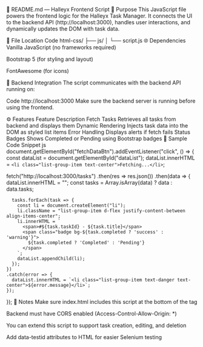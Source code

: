 
📘 README.md — Halleyx Frontend Script
🎯 Purpose
This JavaScript file powers the frontend logic for the Halleyx Task Manager. It connects the UI to the backend API (http://localhost:3000), handles user interactions, and dynamically updates the DOM with task data.

📁 File Location
Code
html-css/
├── js/
│   └── script.js
🌐 Dependencies
Vanilla JavaScript (no frameworks required)

Bootstrap 5 (for styling and layout)

FontAwesome (for icons)

🔗 Backend Integration
The script communicates with the backend API running on:

Code
http://localhost:3000
Make sure the backend server is running before using the frontend.

⚙️ Features
Feature	Description
Fetch Tasks	Retrieves all tasks from backend and displays them
Dynamic Rendering	Injects task data into the DOM as styled list items
Error Handling	Displays alerts if fetch fails
Status Badges	Shows Completed or Pending using Bootstrap badges
🧪 Sample Code Snippet
js
document.getElementById("fetchDataBtn").addEventListener("click", () => {
  const dataList = document.getElementById("dataList");
  dataList.innerHTML = `<li class="list-group-item text-center">Fetching...</li>`;

  fetch("http://localhost:3000/tasks")
    .then(res => res.json())
    .then(data => {
      dataList.innerHTML = "";
      const tasks = Array.isArray(data) ? data : data.tasks;

      tasks.forEach(task => {
        const li = document.createElement("li");
        li.className = "list-group-item d-flex justify-content-between align-items-center";
        li.innerHTML = `
          <span>#${task.taskId} - ${task.title}</span>
          <span class="badge bg-${task.completed ? 'success' : 'warning'}">
            ${task.completed ? 'Completed' : 'Pending'}
          </span>
        `;
        dataList.appendChild(li);
      });
    })
    .catch(error => {
      dataList.innerHTML = `<li class="list-group-item text-danger text-center">${error.message}</li>`;
    });
});
🧠 Notes
Make sure index.html includes this script at the bottom of the <body> tag

Backend must have CORS enabled (Access-Control-Allow-Origin: *)

You can extend this script to support task creation, editing, and deletion

Add data-testid attributes to HTML for easier Selenium testing
